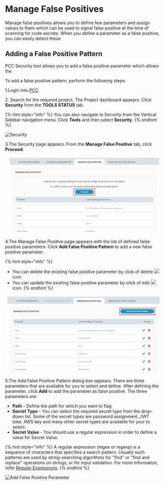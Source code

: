 # Manage False Positives

Manage false positives allows you to define few parameters and assign values to them which can be used to signal false positive at the time of scanning for code secrets. When you define a parameter as a false positive, you can easily detect these

## Adding a False Positive Pattern

PCC Security tool allows you to add a false positive parameter which allows the

To add a false positive pattern, perform the following steps:

1.Login into [PCC](https://projectadmin.lfx.linuxfoundation.org).

2\. Search for the required project. The Project dashboard appears. Click **Security** from the **TOOLS STATUS** tab.

{% hint style="info" %}
You can also navigate to Security from the Vertical Sidebar navigation menu. Click **Tools** and then select **Security**.
{% endhint %}

![Security](https://gblobscdn.gitbook.com/assets%2F-MCG-Km6\_RcGyUVKsLIx%2F-Md\_ivAMZ2h7xOPMQ1bm%2F-Md\_mIFlNU7OimypntPn%2FDash.png?alt=media\&token=9330c513-4ef2-44ef-bb59-a4bd0970f8d3)

3.The Security page appears. From the **Manage False Positive** tab, click **Proceed**.

![Manage False Positive](../../../../.gitbook/assets/mp1.png)

4.The Manage False Positive page appears with the list of defined false positive parameters. Click **Add False Positive Pattern** to add a new false positive parameter.

{% hint style="info" %}
* You can delete the existing false positive parameter by click of delete ![](../../../../.gitbook/assets/delete\_icon.png) icon.
* You can update the existing false positive parameter by click of edit ![](../../../../.gitbook/assets/Edit\_Icon.png) icon.
{% endhint %}

![Add False Positive](../../../../.gitbook/assets/mp2.png)

5.The Add False Positive Pattern dialog box appears. There are three parameters that are available for you to select and define. After defining the parameter, click **Add** to add the parameter as false positive. The three parameters are:

* **Path** - Define the path for which you want to flag
* **Secret Type** - You can select the required secret type from the drop-down list. Some of the secret types are password assignment, JWT toke, AWS key and many other secret types are available for your to select.
* **Secret Value** - You should use a regular expression in order to define a value for Secret Value.

{% hint style="info" %}
A regular expression (regex or regexp) is a sequence of characters that specifies a search pattern. Usually such patterns are used by string-searching algorithms for "find" or "find and replace" operations on strings, or for input validation. For more information, refer [Regular Expressions](https://www.debuggex.com/cheatsheet/regex/pcre).
{% endhint %}

![Add False Positive Parameter](../../../../.gitbook/assets/add\_false.gif)
